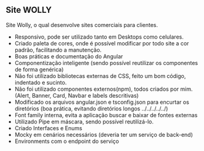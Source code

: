 ## Site WOLLY 
Site Wolly, o qual desenvolve sites comerciais para clientes.

- Responsivo, pode ser utilizado tanto em Desktops como celulares.
- Criado paleta de cores, onde é possível modificar por todo site a cor padrão, facilitando a manutenção.
- Boas práticas e documentação do Angular
- Componentização inteligente (sendo possível reutilizar os componentes de forma genérica)
- Não foi utilizado bibliotecas externas de CSS, feito um bom código, indentado e sucinto.
- Não foi utilizado componentes externos(npm), todos criados por mim.
(Alert, Banner, Card, Navbar e labels descritivas)
- Modificado os arquivos angular.json e tsconfig.json para encurtar os diretórios (boa prática, evitando  diretórios longos ../../../../../)
- Font family interna, evita a aplicação buscar e baixar de fontes externas
- Utilizado Pipe em máscara, sendo possível reutilizá-lo.
- Criado Interfaces e Enums
- Mocky em cenários necessários (deveria ter um serviço de back-end)
- Environments com o endpoint do serviço
